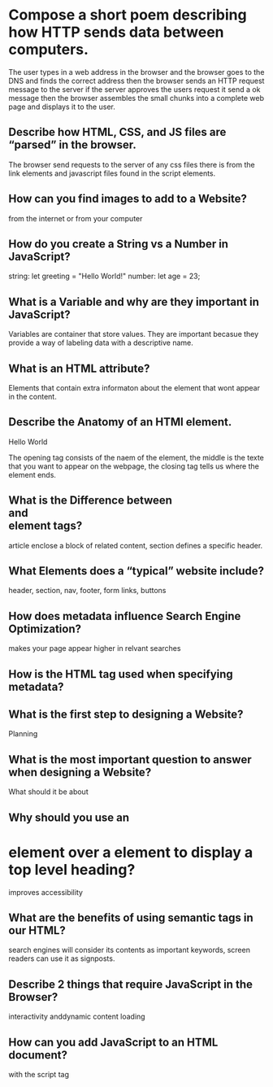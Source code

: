 # Compose a short poem describing how HTTP sends data between computers.

The user types in a web address in the browser and the browser goes to the DNS and finds the correct address then the browser sends an HTTP request message to the server if the server approves the users request it send a ok message then the browser assembles the small chunks into a complete web page and displays it to the user.

## Describe how HTML, CSS, and JS files are “parsed” in the browser.

The browser send requests to the server of any css files there is from the link elements and javascript files found in the script elements.

## How can you find images to add to a Website?

from the internet or from your computer

## How do you create a String vs a Number in JavaScript?

string: let greeting = "Hello World!"
number: let age = 23;

## What is a Variable and why are they important in JavaScript?

Variables are container that store values. They are important becasue they provide a way of labeling data with a descriptive name.

## What is an HTML attribute?

Elements that contain extra informaton about the element that wont appear in the content. 

## Describe the Anatomy of an HTMl element.

<p>Hello World</p>
The opening tag consists of the naem of the element, the middle is the texte that you want to appear on the webpage, the closing tag tells us where the element ends.

## What is the Difference between <article> and <section> element tags?

article enclose a block of related content, section defines a specific header.

## What Elements does a “typical” website include?

header, section, nav, footer, form links, buttons

## How does metadata influence Search Engine Optimization?

makes your page appear higher in relvant searches

## How is the <meta> HTML tag used when specifying metadata?

<meta />

## What is the first step to designing a Website?

Planning

## What is the most important question to answer when designing a Website?

What should it be about

## Why should you use an <h1> element over a <span> element to display a top level heading?

improves accessibility

## What are the benefits of using semantic tags in our HTML?

search engines will consider its contents as important keywords, screen readers can use it as signposts.

## Describe 2 things that require JavaScript in the Browser?

interactivity anddynamic content loading

## How can you add JavaScript to an HTML document?

with the script tag
